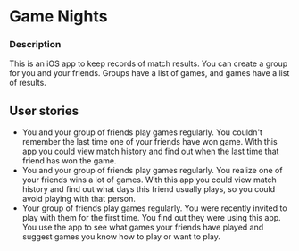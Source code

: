 # Game Nights


### Description
This is an iOS app to keep records of match results. You can create a group for you and your friends. Groups have a list of games, and games have a list of results.

## User stories
- You and your group of friends play games regularly. You couldn't remember the last time one of your friends have won game. With this app you could view match history and find out when the last time that friend has won the game.
- You and your group of friends play games regularly. You realize one of your friends wins a lot of games. With this app you could view match history and find out what days this friend usually plays, so you could avoid playing with that person.
- Your group of friends play games regularly. You were recently invited to play with them for the first time. You find out they were using this app. You use the app to see what games your friends have played and suggest games you know how to play or want to play.
